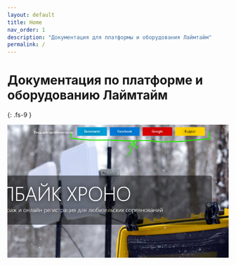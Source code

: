 ```yaml
---
layout: default
title: Home
nav_order: 1
description: "Документация для платформы и оборудования Лаймтайм"
permalink: /
---
```



# Документация по платформе и оборудованию Лаймтайм
{: .fs-9 }
<!---
Just the Docs gives your documentation a jumpstart with a responsive Jekyll theme that is easily customizable and hosted on GitHub Pages.
{: .fs-6 .fw-300 }

[Get started now](#getting-started){: .btn .btn-primary .fs-5 .mb-4 .mb-md-0 .mr-2 } [View it on GitHub](https://github.com/just-the-docs/just-the-docs){: .btn .fs-5 .mb-4 .mb-md-0 }

---
-->


![This is an image](/images/home-login.png)